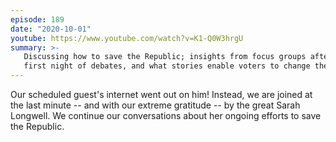 ```yaml
---
episode: 189
date: "2020-10-01"
youtube: https://www.youtube.com/watch?v=K1-Q0W3hrgU
summary: >-
   Discussing how to save the Republic; insights from focus groups after the
   first night of debates, and what stories enable voters to change their minds
---
```

Our scheduled guest's internet went out on him! Instead, we are joined at the
last minute -- and with our extreme gratitude -- by the great Sarah Longwell.
We continue our conversations about her ongoing efforts to save the Republic.
